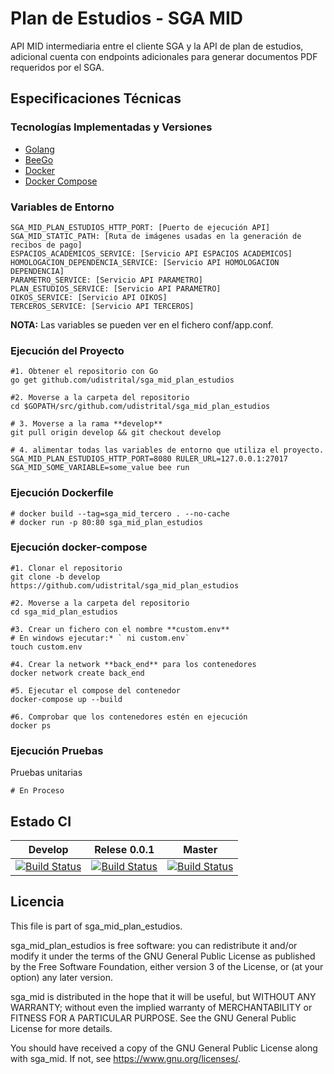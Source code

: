 # Plan de Estudios - SGA MID

API MID intermediaria entre el cliente SGA y la API de plan de estudios, adicional cuenta con endpoints 
adicionales para generar documentos PDF requeridos por el SGA.

## Especificaciones Técnicas

### Tecnologías Implementadas y Versiones
* [Golang](https://github.com/udistrital/introduccion_oas/blob/master/instalacion_de_herramientas/golang.md)
* [BeeGo](https://github.com/udistrital/introduccion_oas/blob/master/instalacion_de_herramientas/beego.md)
* [Docker](https://docs.docker.com/engine/install/ubuntu/)
* [Docker Compose](https://docs.docker.com/compose/)

### Variables de Entorno
```shell
SGA_MID_PLAN_ESTUDIOS_HTTP_PORT: [Puerto de ejecución API]
SGA_MID_STATIC_PATH: [Ruta de imágenes usadas en la generación de recibos de pago]
ESPACIOS_ACADEMICOS_SERVICE: [Servicio API ESPACIOS ACADEMICOS]
HOMOLOGACION_DEPENDENCIA_SERVICE: [Servicio API HOMOLOGACION DEPENDENCIA]
PARAMETRO_SERVICE: [Servicio API PARAMETRO]
PLAN_ESTUDIOS_SERVICE: [Servicio API PARAMETRO]
OIKOS_SERVICE: [Servicio API OIKOS]
TERCEROS_SERVICE: [Servicio API TERCEROS]
```
**NOTA:** Las variables se pueden ver en el fichero conf/app.conf.

### Ejecución del Proyecto
```shell
#1. Obtener el repositorio con Go
go get github.com/udistrital/sga_mid_plan_estudios

#2. Moverse a la carpeta del repositorio
cd $GOPATH/src/github.com/udistrital/sga_mid_plan_estudios

# 3. Moverse a la rama **develop**
git pull origin develop && git checkout develop

# 4. alimentar todas las variables de entorno que utiliza el proyecto.
SGA_MID_PLAN_ESTUDIOS_HTTP_PORT=8080 RULER_URL=127.0.0.1:27017 SGA_MID_SOME_VARIABLE=some_value bee run
```

### Ejecución Dockerfile
```shell
# docker build --tag=sga_mid_tercero . --no-cache
# docker run -p 80:80 sga_mid_plan_estudios
```

### Ejecución docker-compose
```shell
#1. Clonar el repositorio
git clone -b develop https://github.com/udistrital/sga_mid_plan_estudios

#2. Moverse a la carpeta del repositorio
cd sga_mid_plan_estudios

#3. Crear un fichero con el nombre **custom.env**
# En windows ejecutar:* ` ni custom.env`
touch custom.env

#4. Crear la network **back_end** para los contenedores
docker network create back_end

#5. Ejecutar el compose del contenedor
docker-compose up --build

#6. Comprobar que los contenedores estén en ejecución
docker ps
```

### Ejecución Pruebas

Pruebas unitarias
```shell
# En Proceso
```

## Estado CI

| Develop | Relese 0.0.1 | Master |
| -- | -- | -- |
| [![Build Status](https://hubci.portaloas.udistrital.edu.co/api/badges/udistrital/sga_mid_plan_estudios/status.svg?ref=refs/heads/develop)](https://hubci.portaloas.udistrital.edu.co/udistrital/sga_mid_plan_estudios) | [![Build Status](https://hubci.portaloas.udistrital.edu.co/api/badges/udistrital/sga_mid_plan_estudios/status.svg?ref=refs/heads/release/0.0.1)](https://hubci.portaloas.udistrital.edu.co/udistrital/sga_mid_plan_estudios) | [![Build Status](https://hubci.portaloas.udistrital.edu.co/api/badges/udistrital/sga_mid_plan_estudios/status.svg)](https://hubci.portaloas.udistrital.edu.co/udistrital/sga_mid_plan_estudios) |

## Licencia

This file is part of sga_mid_plan_estudios.

sga_mid_plan_estudios is free software: you can redistribute it and/or modify it under the terms of the GNU General Public License as published by the Free Software Foundation, either version 3 of the License, or (at your option) any later version.

sga_mid is distributed in the hope that it will be useful, but WITHOUT ANY WARRANTY; without even the implied warranty of MERCHANTABILITY or FITNESS FOR A PARTICULAR PURPOSE. See the GNU General Public License for more details.

You should have received a copy of the GNU General Public License along with sga_mid. If not, see https://www.gnu.org/licenses/.
